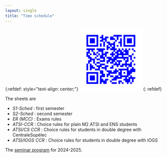 ```yaml
---
layout: single
title: "Time schedule"
---
```


<!-- qrencode -o atsi-schedule.png --foreground=0000FF "http://master-atsi.github.io/schedule" -->

{:refdef: style="text-align: center;"}
<a href="https://docs.google.com/spreadsheets/d/1V5rGEalLvm3cPXI4kKUsgspOfOAncgvfPqi1jEGHOh8/" target="_blank" title="Click to see"><img src="/assets/images/atsi-schedule.png" alt="QR code of ATSI time schedule" style="height:200px;"></a>
{: refdef}

The sheets are
- *S1-Sched* : first semester
- *S2-Sched* : second semester
- *ER (MCC)* : Exams rules
- *ATSI-CCR* : Choice rules for plain M2 ATSI and ENS students
- *ATSI/CS CCR* : Choice rules for students in double degree with CentraleSupélec
- *ATSI/IOGS CCR* : Choice rules for students in double degree with IOGS

The [seminar program](https://centralesupelec-my.sharepoint.com/:w:/g/personal/francois_orieux_centralesupelec_fr/EZze_I-_gHpCvsXfTRSIAvQBtFGiOExGN-YNCysSMKR4Hg?e=COMW1z) for 2024-2025.

<!-- Also possible with a redirection -->
<!-- <!DOCTYPE html> -->
<!-- <meta charset="utf-8"> -->
<!-- <title>Redirecting to https://example.com/</title> -->
<!-- <meta http-equiv="refresh" content="0; URL=https://example.com/"> -->
<!-- <link rel="canonical" href="https://example.com/"> -->
